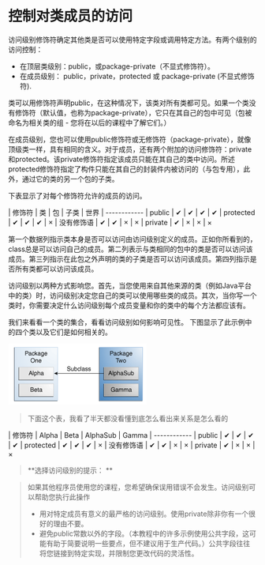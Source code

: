# 控制对类成员的访问

访问级别修饰符确定其他类是否可以使用特定字段或调用特定方法。有两个级别的访问控制：

* 在顶层类级别：public，或package-private（不显式修饰符）。
* 在成员级别： public，private，protected 或 package-private (不显式修饰符).

类可以用修饰符声明public，在这种情况下，该类对所有类都可见。如果一个类没有修饰符（默认值，也称为package-private），它只在其自己的包中可见（包被命名为相关类的组 - 您将在以后的课程中了解它们。）

在成员级别，您也可以使用public修饰符或无修饰符（package-private），就像顶级类一样，具有相同的含义。对于成员，还有两个附加的访问修饰符：private和protected。该private修饰符指定该成员只能在其自己的类中访问。所述protected修饰符指定了构件只能在其自己的封装件内被访问的（与包专用），此外，通过它的类的另一个包的子类。

下表显示了对每个修饰符允许的成员的访问。

| 修饰符        | 类	| 包	| 子类	| 世界
| ------------
| public	| ✔	| ✔	| ✔	| ✔
| protected	| ✔	| ✔	| ✔	| ×
| 没有修饰语	| ✔	| ✔	| ×	| ×
| private	| ✔	| ×	| ×	| ×

第一个数据列指示类本身是否可以访问由访问级别定义的成员。正如你所看到的，class总是可以访问自己的成员。第二列表示与类相同的包中的类是否可以访问该成员。第三列指示在此包之外声明的类的子类是否可以访问该成员。第四列指示是否所有类都可以访问该成员。

访问级别以两种方式影响您。首先，当您使用来自其他来源的类（例如Java平台中的类）时，访问级别决定您自己的类可以使用哪些类的成员。其次，当你写一个类时，你需要决定什么访问级别每个成员变量和你的类中的每个方法都应该有。

我们来看看一个类的集合，看看访问级别如何影响可见性。 下图显示了此示例中的四个类以及它们是如何相关的。

![](./assets/classes-access.gif)

> 下面这个表，我看了半天都没看懂到底怎么看出来关系是怎么看的

| 修饰符        | Alpha	| Beta	| AlphaSub | Gamma
| ------------
| public	| ✔	| ✔	| ✔	| ✔
| protected	| ✔	| ✔	| ✔	| ×
| 没有修饰语	| ✔	| ✔	| ×	| ×
| private	| ✔	| ×	| ×	| ×

> **选择访问级别的提示： **

> 如果其他程序员使用您的课程，您希望确保误用错误不会发生。访问级别可以帮助您执行此操作
> * 用对特定成员有意义的最严格的访问级别。使用private除非你有一个很好的理由不要。
> * 避免public常数以外的字段。（本教程中的许多示例使用公共字段，这可能有助于简要说明一些要点，但不建议用于生产代码。）公共字段往往将您链接到特定实现，并限制您更改代码的灵活性。
